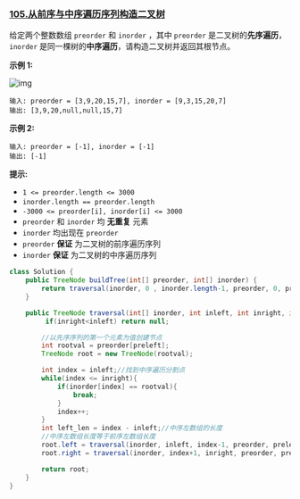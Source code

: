 ### [105.从前序与中序遍历序列构造二叉树](https://leetcode.cn/problems/construct-binary-tree-from-preorder-and-inorder-traversal/)

给定两个整数数组 `preorder` 和 `inorder` ，其中 `preorder` 是二叉树的**先序遍历**， `inorder` 是同一棵树的**中序遍历**，请构造二叉树并返回其根节点。

 

**示例 1:**

![img](https://assets.leetcode.com/uploads/2021/02/19/tree.jpg)

```
输入: preorder = [3,9,20,15,7], inorder = [9,3,15,20,7]
输出: [3,9,20,null,null,15,7]
```

**示例 2:**

```
输入: preorder = [-1], inorder = [-1]
输出: [-1]
```

 

**提示:**

- `1 <= preorder.length <= 3000`
- `inorder.length == preorder.length`
- `-3000 <= preorder[i], inorder[i] <= 3000`
- `preorder` 和 `inorder` 均 **无重复** 元素
- `inorder` 均出现在 `preorder`
- `preorder` **保证** 为二叉树的前序遍历序列
- `inorder` **保证** 为二叉树的中序遍历序列



```java
class Solution {
    public TreeNode buildTree(int[] preorder, int[] inorder) {
        return traversal(inorder, 0 , inorder.length-1, preorder, 0, preorder.length-1);
    }

    public TreeNode traversal(int[] inorder, int inleft, int inright, int[]preorder, int preleft, int preright){
         if(inright<inleft) return null;

        //以先序序列的第一个元素为值创建节点
        int rootval = preorder[preleft];
        TreeNode root = new TreeNode(rootval);

        int index = inleft;//找到中序遍历分割点
        while(index <= inright){
            if(inorder[index] == rootval){
                break;
            }
            index++;
        }
        int left_len = index - inleft;//中序左数组的长度
        //中序左数组长度等于前序左数组长度
        root.left = traversal(inorder, inleft, index-1, preorder, preleft+1, preleft+left_len);
        root.right = traversal(inorder, index+1, inright, preorder, preleft+left_len+1, preright);

        return root;
    }
}
```